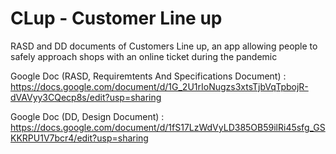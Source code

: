 # CLup - Customer Line up

RASD and DD documents of Customers Line up, an app allowing people to safely approach shops with an online ticket during the pandemic 

Google Doc (RASD, Requiremtents And Specifications Document) : https://docs.google.com/document/d/1G_2U1rIoNugzs3xtsTjbVqTpbojR-dVAVyy3CQecp8s/edit?usp=sharing

Google Doc (DD, Design Document) : https://docs.google.com/document/d/1fS17LzWdVyLD385OB59ilRi45sfg_GSKKRPU1V7bcr4/edit?usp=sharing




